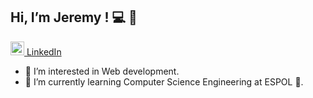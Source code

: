 ## Hi, I’m Jeremy ! 💻 👋

<a href="https://www.linkedin.com/in/jeremy-ramirez-galeotti-0611ba20b/" title="LinkedIn Profile"><img width="22" src="https://github.com/zumrudu-anka/zumrudu-anka/blob/master/images/linkedin.svg"> LinkedIn</a></code>




- 👀 I’m interested in Web development.
- 🌱 I’m currently learning Computer Science Engineering at ESPOL 🐢.


